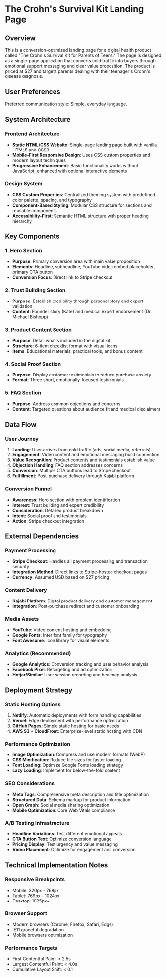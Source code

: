 # The Crohn's Survival Kit Landing Page

## Overview

This is a conversion-optimized landing page for a digital health product called "The Crohn's Survival Kit for Parents of Teens." The page is designed as a single-page application that converts cold traffic into buyers through emotional support messaging and clear value proposition. The product is priced at $27 and targets parents dealing with their teenager's Crohn's disease diagnosis.

## User Preferences

Preferred communication style: Simple, everyday language.

## System Architecture

### Frontend Architecture
- **Static HTML/CSS Website**: Single-page landing page built with vanilla HTML5 and CSS3
- **Mobile-First Responsive Design**: Uses CSS custom properties and modern layout techniques
- **Progressive Enhancement**: Basic functionality works without JavaScript, enhanced with optional interactive elements

### Design System
- **CSS Custom Properties**: Centralized theming system with predefined color palette, spacing, and typography
- **Component-Based Styling**: Modular CSS structure for sections and reusable components
- **Accessibility-First**: Semantic HTML structure with proper heading hierarchy

## Key Components

### 1. Hero Section
- **Purpose**: Primary conversion area with main value proposition
- **Elements**: Headline, subheadline, YouTube video embed placeholder, primary CTA button
- **Conversion Focus**: Direct link to Stripe checkout

### 2. Trust Building Section
- **Purpose**: Establish credibility through personal story and expert validation
- **Content**: Founder story (Kate) and medical expert endorsement (Dr. Michael Bishopp)

### 3. Product Content Section
- **Purpose**: Detail what's included in the digital kit
- **Structure**: 6-item checklist format with visual icons
- **Items**: Educational materials, practical tools, and bonus content

### 4. Social Proof Section
- **Purpose**: Display customer testimonials to reduce purchase anxiety
- **Format**: Three short, emotionally-focused testimonials

### 5. FAQ Section
- **Purpose**: Address common objections and concerns
- **Content**: Targeted questions about audience fit and medical disclaimers

## Data Flow

### User Journey
1. **Landing**: User arrives from cold traffic (ads, social media, referrals)
2. **Engagement**: Video content and emotional messaging build connection
3. **Value Recognition**: Product contents and testimonials establish value
4. **Objection Handling**: FAQ section addresses concerns
5. **Conversion**: Multiple CTA buttons lead to Stripe checkout
6. **Fulfillment**: Post-purchase delivery through Kajabi platform

### Conversion Funnel
- **Awareness**: Hero section with problem identification
- **Interest**: Trust building and expert credibility
- **Consideration**: Detailed product breakdown
- **Intent**: Social proof and testimonials
- **Action**: Stripe checkout integration

## External Dependencies

### Payment Processing
- **Stripe Checkout**: Handles all payment processing and transaction security
- **Integration Method**: Direct links to Stripe-hosted checkout pages
- **Currency**: Assumed USD based on $27 pricing

### Content Delivery
- **Kajabi Platform**: Digital product delivery and customer management
- **Integration**: Post-purchase redirect and customer onboarding

### Media Assets
- **YouTube**: Video content hosting and embedding
- **Google Fonts**: Inter font family for typography
- **Font Awesome**: Icon library for visual elements

### Analytics (Recommended)
- **Google Analytics**: Conversion tracking and user behavior analysis
- **Facebook Pixel**: Retargeting and ad optimization
- **Hotjar/Similar**: User session recording and heatmap analysis

## Deployment Strategy

### Static Hosting Options
1. **Netlify**: Automatic deployments with form handling capabilities
2. **Vercel**: Edge deployment with performance optimization
3. **GitHub Pages**: Simple static hosting for basic needs
4. **AWS S3 + CloudFront**: Enterprise-level static hosting with CDN

### Performance Optimization
- **Image Optimization**: Compress and use modern formats (WebP)
- **CSS Minification**: Reduce file sizes for faster loading
- **Font Loading**: Optimize Google Fonts loading strategy
- **Lazy Loading**: Implement for below-the-fold content

### SEO Considerations
- **Meta Tags**: Comprehensive meta description and title optimization
- **Structured Data**: Schema markup for product information
- **Open Graph**: Social media sharing optimization
- **Mobile Optimization**: Core Web Vitals compliance

### A/B Testing Infrastructure
- **Headline Variations**: Test different emotional appeals
- **CTA Button Text**: Optimize conversion language
- **Pricing Display**: Test urgency and value messaging
- **Video Placement**: Optimize for engagement and conversion

## Technical Implementation Notes

### Responsive Breakpoints
- Mobile: 320px - 768px
- Tablet: 769px - 1024px  
- Desktop: 1025px+

### Browser Support
- Modern browsers (Chrome, Firefox, Safari, Edge)
- IE11 graceful degradation
- Mobile browsers optimization

### Performance Targets
- First Contentful Paint: < 2.5s
- Largest Contentful Paint: < 4.0s
- Cumulative Layout Shift: < 0.1